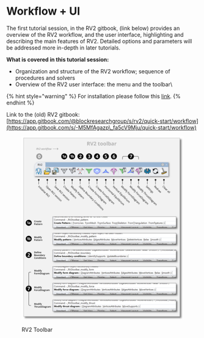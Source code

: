 # Workflow + UI

The first tutorial session, in the RV2 gitbook, (link below) provides an overview of the RV2 workflow, and the user interface, highlighting and describing the main features of RV2. Detailed options and parameters will be addressed more in-depth in later tutorials.

**What is covered in this tutorial session:**

* Organization and structure of the RV2 workflow; sequence of procedures and solvers
* Overview of the RV2 user interface: the menu and the toolbar\


{% hint style="warning" %}
For installation please follow this [link](../../../tools/rv2.md).
{% endhint %}

Link to the (old) RV2 gitbook: [https://app.gitbook.com/@blockresearchgroup/s/rv2/quick-start/workflow](https://app.gitbook.com/s/-M5MfAgazp\_fa5cV9Mju/quick-start/workflow)

<figure><img src="../../../.gitbook/assets/rv2_ui.png" alt=""><figcaption><p>RV2 Toolbar</p></figcaption></figure>
